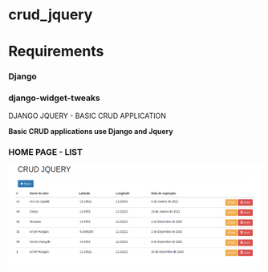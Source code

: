 # crud_jquery


<h1>Requirements</h1>


<h3>Django</h3>
<h3>django-widget-tweaks</h3>


DJANGO JQUERY - BASIC CRUD APPLICATION
 
 <b>Basic CRUD applications use Django and Jquery</b>
 
 <h3>HOME PAGE - LIST</h3>

  <div align="center">
    <img src="screen/list_crud.png" width="100%" height="200px"</img> 
</div>

